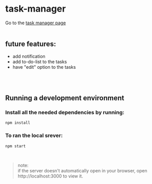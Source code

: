 # task-manager
Go to the [task manager page](https://your-task-list.web.app/)
<br/>
<br/>
## future features:
- add notification 
- add to-do-list to the tasks
- have "edit" option to the tasks

<br/><br/>

## Running a development environment
### Install all the needed dependencies by running:
```
npm install
```

### To ran the local srever:
```
npm start
```
<br/>

> note:<br/>if the server doesn't automatically open in your browser, open http://localhost:3000 to view it.
